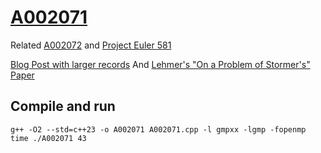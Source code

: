 # [A002071](https://oeis.org/A002071)

Related
[A002072](https://oeis.org/A002072)
and
[Project Euler 581](https://projecteuler.net/problem=581)

[Blog Post with larger records](https://11011110.github.io/blog/2007/03/23/smooth-pairs.html)
And
[Lehmer's "On a Problem of Stormer's" Paper](https://scispace.com/pdf/on-a-problem-of-stormer-2mpsudvm07.pdf)

## Compile and run

```
g++ -O2 --std=c++23 -o A002071 A002071.cpp -l gmpxx -lgmp -fopenmp
time ./A002071 43
```


